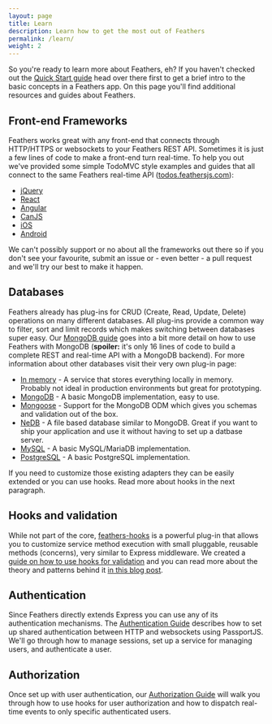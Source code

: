```yaml
---
layout: page
title: Learn
description: Learn how to get the most out of Feathers
permalink: /learn/
weight: 2
---
```


So you're ready to learn more about Feathers, eh? If you haven't checked out the [Quick Start guide](/quick-start/) head over there first to get a brief intro to the basic concepts in a Feathers app. On this page you'll find additional resources and guides about Feathers.

## Front-end Frameworks

Feathers works great with any front-end that connects through HTTP/HTTPS or websockets to your Feathers REST API. Sometimes it is just a few lines of code to make a front-end turn real-time. To help you out we've provided some simple TodoMVC style examples and guides that all connect to the same Feathers real-time API ([todos.feathersjs.com](http://todos.feathersjs.com)):

- [jQuery]()
- [React]()
- [Angular]()
- [CanJS]()
- [iOS]()
- [Android]()

We can't possibly support or no about all the frameworks out there so if you don't see your favourite, submit an issue or - even better - a pull request and we'll try our best to make it happen.

## Databases

Feathers already has plug-ins for CRUD (Create, Read, Update, Delete) operations on many different databases. All plug-ins provide a common way to filter, sort and limit records which makes switching between databases super easy. Our [MongoDB guide]() goes into a bit more detail on how to use Feathers with MongoDB (**spoiler:** it's only 16 lines of code to build a complete REST and real-time API with a MongoDB backend). For more information about other databases visit their very own plug-in page:

- [In memory]() - A service that stores everything locally in memory. Probably not ideal in production environments but great for prototyping.
- [MongoDB]() - A basic MongoDB implementation, easy to use.
- [Mongoose]() - Support for the MongoDB ODM which gives you schemas and validation out of the box.
- [NeDB]() - A file based database similar to MongoDB. Great if you want to ship your application and use it without having to set up a datbase server.
- [MySQL]() - A basic MySQL/MariaDB implementation.
- [PostgreSQL]() - A basic PostgreSQL implementation.

If you need to customize those existing adapters they can be easily extended or you can use hooks. Read more about hooks in the next paragraph.

## Hooks and validation

While not part of the core, [feathers-hooks]() is a powerful plug-in that allows you to customize service method execution with small pluggable, reusable methods (concerns), very similar to Express middleware. We created a [guide on how to use hooks for validation]() and you can read more about the theory and patterns behind it [in this blog post]().

## Authentication

Since Feathers directly extends Express you can use any of its authentication mechanisms. The [Authentication Guide](/learn/authentication) describes how to set up shared authentication between HTTP and websockets using PassportJS. We'll go through how to manage sessions, set up a service for managing users, and authenticate a user.

## Authorization

Once set up with user authentication, our [Authorization Guide](/learn/authorization) will walk you through how to use hooks for user authorization and how to dispatch real-time events to only specific authenticated users.
